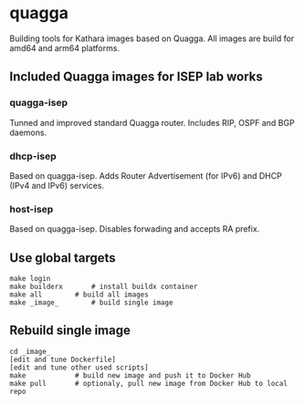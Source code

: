 # quagga
Building tools for Kathara images based on Quagga.
All images are build for amd64 and arm64 platforms.

## Included Quagga images for ISEP lab works
### quagga-isep
Tunned and improved standard Quagga router. Includes RIP, OSPF and BGP daemons. 

### dhcp-isep
Based on quagga-isep.
Adds Router Advertisement (for IPv6) and DHCP (IPv4 and IPv6) services.

### host-isep
Based on quagga-isep.
Disables forwading and accepts RA prefix.


## Use global targets

```
make login
make builderx		# install buildx container
make all		# build all images
make _image_		# build single image
```

## Rebuild single image

```
cd _image_
[edit and tune Dockerfile]
[edit and tune other used scripts]
make			# build new image and push it to Docker Hub
make pull		# optionaly, pull new image from Docker Hub to local repo
```


